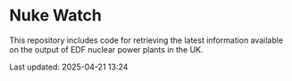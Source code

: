 # Nuke Watch

This repository includes code for retrieving the latest information available on the output of EDF nuclear power plants in the UK.

Last updated: 2025-04-21 13:24